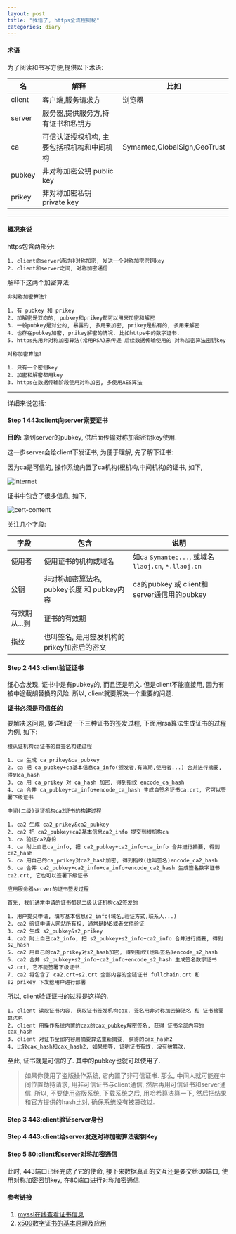 ```yaml
---
layout: post
title: "我悟了, https全流程揭秘"
categories: diary
---
```


#### 术语

为了阅读和书写方便,提供以下术语:

|名|解释|比如|
|-|-|-|
|client|客户端,服务请求方|浏览器|
|server|服务器,提供服务方,持有证书和私钥方||
|ca|可信认证授权机构, 主要包括根机构和中间机构|Symantec,GlobalSign,GeoTrust|
|pubkey|非对称加密公钥 public key||
|prikey|非对称加密私钥 private key||

---
#### 概况来说

https包含两部分:

```
1. client向server通过非对称加密, 发送一个对称加密密钥key
2. client和server之间, 对称加密通信
```

解释下这两个加密算法:

```
非对称加密算法?

1. 有 pubkey 和 prikey
2. 加解密是双向的, pubkey和prikey都可以用来加密和解密
3. 一般pubkey是对公的, 暴露的, 多用来加密, prikey是私有的, 多用来解密
4. 也存在pubkey加密, prikey解密的情况. 比如https中的数字证书.
5. https先用非对称加密算法(常用RSA)来传递 后续数据传输使用的 对称加密算法密钥key
```

```
对称加密算法?

1. 只有一个密钥key
2. 加密和解密都用key
3. https在数据传输阶段使用对称加密, 多使用AES算法
```

---
详细来说包括:

#### Step 1 443:client向server索要证书

**目的:** 拿到server的pubkey, 供后面传输对称加密密钥key使用.

这一步server会给client下发证书, 为便于理解, 先了解下证书:

因为ca是可信的, 操作系统内置了ca机构(根机构,中间机构)的证书, 如下,

![internet](/images/https/internet.png)

证书中包含了很多信息, 如下,

![cert-content](/images/https/cert-content.png)

关注几个字段:

|字段|包含|说明|
|-|-|-|
|使用者|使用证书的机构或域名|如ca `Symantec...`, 或域名`llaoj.cn`, `*.llaoj.cn`|
|公钥|非对称加密算法名, pubkey长度 和 pubkey内容|ca的pubkey 或 client和server通信用的pubkey|
|有效期从...到|证书的有效期||
|指纹|也叫签名, 是用签发机构的prikey加密后的密文|

#### Step 2 443:client验证证书

细心会发现, 证书中是有pubkey的, 而且还是明文. 但是client不能直接用, 因为有被中途截胡替换的风险. 所以, client就要解决一个重要的问题.

**证书必须是可信任的**

要解决这问题, 要详细说一下三种证书的签发过程, 下面用rsa算法生成证书的过程为例, 如下:

```
根认证机构ca证书的自签名构建过程

1. ca 生成 ca_prikey&ca_pubkey
2. ca 把 ca_pubkey+ca基本信息ca_info(颁发者,有效期,使用者...) 合并进行摘要, 得到ca_hash
3. ca 用 ca_prikey 对 ca_hash 加密, 得到指纹 encode_ca_hash
4. ca 合并 ca_pubkey+ca_info+encode_ca_hash 生成自签名证书ca.crt, 它可以签署下级证书
```

```
中间(二级)认证机构ca2证书的构建过程

1. ca2 生成 ca2_prikey&ca2_pubkey
2. ca2 把 ca2_pubkey+ca2基本信息ca2_info 提交到根机构ca
3. ca 验证ca2身份
4. ca 附上自己ca_info, 把 ca2_pubkey+ca2_info+ca_info 合并进行摘要, 得到ca2_hash
5. ca 用自己的ca_prikey对ca2_hash加密, 得到指纹(也叫签名)encode_ca2_hash
6. ca 合并 ca2_pubkey+ca2_info+ca_info+encode_ca2_hash 生成签名数字证书ca2.crt, 它也可以签署下级证书
```

```
应用服务器server的证书签发过程

首先, 我们通常申请的证书都是二级认证机构ca2签发的

1. 用户提交申请, 填写基本信息s2_info(域名,验证方式,联系人...)
2. ca2 验证申请人网站所有权, 通常是DNS或者文件验证
3. ca2 生成 s2_pubkey&s2_prikey
4. ca2 附上自己ca2_info, 把 s2_pubkey+s2_info+ca2_info 合并进行摘要, 得到s2_hash
5. ca2 用自己的ca2_prikey对s2_hash加密, 得到指纹(也叫签名)encode_s2_hash
6. ca2 合并 s2_pubkey+s2_info+ca2_info+encode_s2_hash 生成签名数字证书s2.crt, 它不能签署下级证书.
7. ca2 将包含了 ca2.crt+s2.crt 全部内容的全链证书 fullchain.crt 和 s2_prikey 下发给用户进行部署
```

所以, client验证证书的过程是这样的.

```
1. client 读取证书内容, 获取证书签发机构cax, 签名用非对称加密算法名 和 证书摘要算法名
2. client 用操作系统内置的cax的cax_pubkey解密签名, 获得 证书全部内容的cax_hash
3. client 对证书全部内容用摘要算法重新摘要, 获得的cax_hash2
4. 比较cax_hash和cax_hash2, 如果相等, 证明证书有效, 没有被篡改.
```

至此, 证书就是可信的了. 其中的pubkey也就可以使用了.

> 如果你使用了盗版操作系统, 它内置了非可信证书.  那么, 中间人就可能在中间位置劫持请求, 用非可信证书与client通信, 然后再用可信证书和server通信. 所以, 不要使用盗版系统, 下载系统之后, 用哈希算法算一下, 然后把结果和官方提供的hash比对, 确保系统没有被篡改过.

#### Step 3 443:client验证server身份

#### Step 4 443:client给server发送对称加密算法密钥Key

#### Step 5 80:client和server对称加密通信

此时, 443端口已经完成了它的使命, 接下来数据真正的交互还是要交给80端口, 使用对称加密密钥key, 在80端口进行对称加密通信.

#### 参考链接

1. [myssl在线查看证书信息](https://myssl.com/cert_decode.html)
2. [x509数字证书的基本原理及应用](https://zhuanlan.zhihu.com/p/36832100)